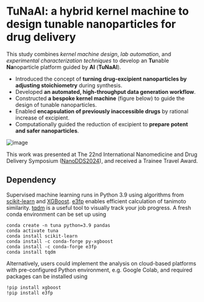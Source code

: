 # TuNaAI: a hybrid kernel machine to design tunable nanoparticles for drug delivery
This study combines *kernel machine design*, *lab automation*, and *experimental characterization techniques* to develop an **Tu**nable **Na**noparticle platform guided by **AI** (**TuNaAI**).

- Introduced the concept of **turning drug-excipient nanoparticles by adjusting stoichiometry** during synthesis.
- Developed **an automated, high-throughput data generation workflow**.
- Constructed **a bespoke kernel machine** (figure below) to guide the design of tunable nanoparticles.
- Enabled **encapsulation of previously inaccessible drugs** by rational increase of excipient.
- Computationally guided the reduction of excipient to **prepare potent and safer nanoparticles**.

  
![image](https://github.com/user-attachments/assets/99b0d86e-e8f9-4780-94b1-715728c855e3)

This work was presented at The 22nd International Nanomedicine and Drug Delivery Symposium ([NanoDDS2024](https://pharmacy.ufl.edu/2024/09/16/emerging-field-of-nanomedicine-takes-center-stage-as-uf-hosts-nanodds-symposium/)), and received a Trainee Travel Award.

## Dependency
Supervised machine learning runs in Python 3.9 using algorithms from [scikit-learn](https://scikit-learn.org/stable/) and [XGBoost](https://xgboost.readthedocs.io/en/stable/). [e3fp](https://github.com/keiserlab/e3fp) enables efficient calculation of tanimoto similarity. [tqdm](https://github.com/tqdm/tqdm) is a useful tool to visually track your job progress. A fresh conda environment can be set up using

```
conda create -n tuna python=3.9 pandas
conda activate tuna
conda install scikit-learn
conda install -c conda-forge py-xgboost
conda install -c conda-forge e3fp
conda install tqdm
```
Alternatively, users could implement the analysis on cloud-based platforms with pre-configured Python environment, e.g. Google Colab, and required packages can be installed using

```
!pip install xgboost
!pip install e3fp
